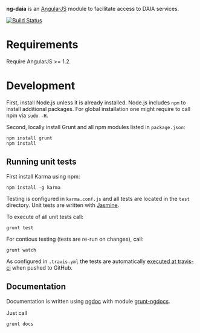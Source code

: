 **ng-daia** is an [AngularJS](http://angularjs.org/) module to facilitate access to DAIA services.

[![Build Status](https://travis-ci.org/gbv/ng-daia.png?branch=master)](https://travis-ci.org/gbv/ng-daia)

# Requirements

Require AngularJS >= 1.2.

# Development

First, install Node.js unless it is already installed. Node.js includes `npm`
to install additional packages. For global installation one might require to
call npm via `sudo -H`.

Second, locally install Grunt and all npm modules listed in `package.json`:

    npm install grunt 
    npm install

## Running unit tests

First install Karma using npm:

    npm install -g karma

Testing is configured in `karma.conf.js` and all tests are located in the
`test` directory. Unit tests are written with
[Jasmine](http://pivotal.github.io/jasmine/).

To execute of all unit tests call:

    grunt test

For contious testing (tests are re-run on changes), call:

    grunt watch

As configured in `.travis.yml` the tests are automatically 
[executed at travis-ci](https://travis-ci.org/gbv/ng-skos)
when pushed to GitHub.

## Documentation

Documentation is written using
[ngdoc](https://github.com/angular/angular.js/wiki/Writing-AngularJS-Documentation)
with module [grunt-ngdocs].

[grunt-ngdocs]: https://www.npmjs.org/package/grunt-ngdoc

Just call

    grunt docs


